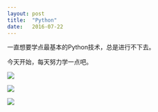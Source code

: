 ```yaml
---
layout: post
title:  "Python"
date:   2016-07-22
---
```


一直想要学点最基本的Python技术，总是进行不下去。

今天开始，每天努力学一点吧。

![](https://explorerlxz.github.io/images/temp/papi.png)

![](https://explorerlxz.github.io/images/temp/knd.png)

![](https://explorerlxz.github.io/images/temp/沙叶新.png)
